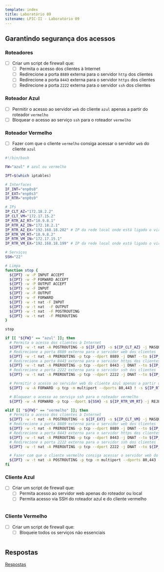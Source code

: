 ```yaml
---
template: index
title: Laboratório 09
sitename: LPIC-II - Laboratório 09
---
```


## Garantindo segurança dos acessos

### Roteadores

* [ ] Criar um script de firewall que:
    * [ ] Permita o acesso dos clientes à Internet
    * [ ] Redirecione a porta `8889` externa para o servidor `http` dos clientes
    * [ ] Redirecione a porta `8443` externa para o servidor `https` dos clientes
    * [ ] Redirecione a porta `2222` externa para o servidor `ssh` dos clientes

### Roteador Azul

* [ ] Permitir o acesso ao servidor `web` do cliente `azul` apenas a partir do roteador `vermelho`
* [ ] Bloquear o acesso ao serviço `ssh` para o roteador `vermelho`

### Roteador Vermelho

* [ ] Fazer com que o cliente `vermelho` consiga acessar o servidor `web` do cliente `azul`


```bash
#!/bin/bash

FW="azul" # azul ou vermelho

IPT=$(which iptables)

# Interfaces
IF_INT="enp0s8"
IF_EXT="enp0s3"
IF_RTR="enp0s9"

# IPs
IP_CLT_AZ="172.18.2.2"
IP_CLT_VM="172.17.15.2"
IP_RTR_AZ_RT="10.9.8.1"
IP_RTR_AZ_IN="172.18.2.1"
IP_RTR_AZ_EX="192.168.18.202" # IP da rede local onde está ligado o virtualbox
IP_RTR_VM_RT="10.9.8.2"
IP_RTR_VM_IN="172.17.15.1"
IP_RTR_VM_EX="192.168.18.199" # IP da rede local onde está ligado o virtualbox

# Serviços
SSH="22"

# Limpa
function stop {
  ${IPT} -w -P INPUT ACCEPT
  ${IPT} -w -P FORWARD ACCEPT
  ${IPT} -w -P OUTPUT ACCEPT
  ${IPT} -w -F INPUT
  ${IPT} -w -F OUTPUT
  ${IPT} -w -F FORWARD
  ${IPT} -w -t nat -F INPUT
  ${IPT} -w -t nat  -F OUTPUT
  ${IPT} -w -t nat  -F POSTROUTING
  ${IPT} -w -t nat  -F PREROUTING
}

stop

if [[ "${FW}" == "azul" ]]; then
  # Permita o acesso dos clientes à Internet
  ${IPT} -w -t nat -A POSTROUTING -o ${IF_EXT} -s ${IP_CLT_AZ} -j MASQUERADE
  # Redirecione a porta 8889 externa para o servidor web dos clientes
  ${IPT} -w -t nat -A PREROUTING -p tcp --dport 8889 -j DNAT --to ${IP_CLT_AZ}:80
  # Redirecione a porta 8443 externa para o servidor https dos clientes
  ${IPT} -w -t nat -A PREROUTING -p tcp --dport 8443 -j DNAT --to ${IP_CLT_AZ}:443
  # Redirecione a porta 2222 externa para o servidor ssh dos clientes
  ${IPT} -w -t nat -A PREROUTING -p tcp --dport 2222 -j DNAT --to ${IP_CLT_AZ}:${SSH}

  # Permitir o acesso ao servidor web do cliente azul apenas a partir do roteador vermelho
  ${IPT} -w -A FORWARD -p tcp -m multiport --dports 80,443 ! -s ${IP_RTR_VM_RT} -d ${IP_CLT_AZ} -j REJECT

  # Bloquear o acesso ao serviço ssh para o roteador vermelho
  ${IPT} -w -A FORWARD -p tcp --dport ${SSH} -s ${IP_RTR_VM_RT} -j REJECT

elif [[ "${FW}" == "vermelho" ]]; then
  # Permita o acesso dos clientes à Internet
  ${IPT} -w -t nat -A POSTROUTING -o ${IF_EXT} -s ${IP_CLT_VM} -j MASQUERADE
  # Redirecione a porta 8889 externa para o servidor web dos clientes
  ${IPT} -w -t nat -A PREROUTING -p tcp --dport 8889 -j DNAT --to ${IP_CLT_VM}:80
  # Redirecione a porta 8443 externa para o servidor https dos clientes
  ${IPT} -w -t nat -A PREROUTING -p tcp --dport 8443 -j DNAT --to ${IP_CLT_VM}:443
  # Redirecione a porta 2222 externa para o servidor ssh dos clientes
  ${IPT} -w -t nat -A PREROUTING -p tcp --dport 2222 -j DNAT --to ${IP_CLT_VM}:${SSH}

  # Fazer com que o cliente vermelho consiga acessar o servidor web do cliente azul
  ${IPT} -w -t nat -A POSTROUTING -p tcp -m multiport --dports 80,443 -s ${IP_CLT_VM} -d ${IP_CLT_AZ} -j SNAT --to ${IP_RTR_VM_RT}
fi
```

### Cliente Azul

* [ ] Criar um script de firewall que:
    * [ ] Permita acesso ao servidor web apenas do roteador ou local
    * [ ] Permita acesso via SSH do roteador azul e do cliente vermelho

```bash

```

### Cliente Vermelho

* [ ] Criar um script de firewall que:
    * [ ] Bloqueie todos os serviços não essenciais

```bash

```

## Respostas

[Respostas](respostas03.md)
